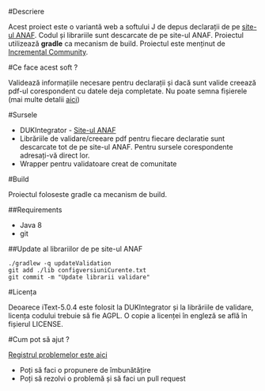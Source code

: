 #Descriere

Acest proiect este o variantă web a softului J de depus declarații de pe [site-ul ANAF](https://www.anaf.ro/anaf/internet/ANAF/servicii_online/declaratii_electronice/descarcare_declaratii). 
Codul și librariile sunt descarcate de pe site-ul ANAF. Proiectul utilizează **gradle** ca mecanism de build. 
Proiectul este menținut de [Incremental Community](http://incrementalcommunity.ro).

#Ce face acest soft ?

Validează informațiile necesare pentru declarații și dacă sunt valide creează pdf-ul corespondent cu datele deja completate. Nu poate semna fișierele (mai multe detalii [aici]())

#Sursele

* DUKIntegrator - [Site-ul ANAF](https://www.anaf.ro/anaf/internet/ANAF/servicii_online/declaratii_electronice/descarcare_declaratii)
* Librăriile de validare/creeare pdf pentru fiecare declaratie sunt descarcate tot de pe site-ul ANAF. Pentru sursele corespondente adresați-vă direct lor.
* Wrapper pentru validatoare creat de comunitate

#Build

Proiectul foloseste gradle ca mecanism de build. 

##Requirements

 * Java 8
 * git

##Update al librariilor de pe site-ul ANAF

    ./gradlew -q updateValidation
    git add ./lib configversiuniCurente.txt
    git commit -m "Update librarii validare"

#Licența

Deoarece iText-5.0.4 este folosit la DUKIntegrator și la librăriile de validare, licența codului trebuie să fie AGPL. O copie a licenței în engleză se află în fișierul LICENSE.

#Cum pot să ajut ?

[Registrul problemelor este aici](https://github.com/IncrementalDevelopment/declaratii-anaf/issues)

* Poți să faci o propunere de îmbunătățire 
* Poți să rezolvi o problemă și să faci un pull request